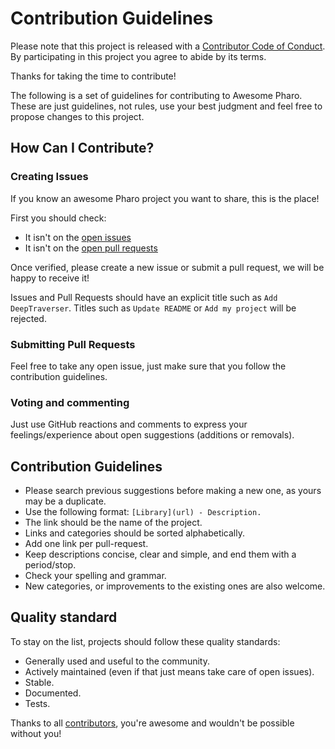 # Contribution Guidelines

Please note that this project is released with a [Contributor Code of Conduct](CODE_OF_CONDUCT.md). By participating in this project you agree to abide by its terms.

Thanks for taking the time to contribute!

The following is a set of guidelines for contributing to Awesome Pharo. These are just guidelines, not rules, use your best judgment and feel free to propose changes to this project.

## How Can I Contribute?

### Creating Issues

If you know an awesome Pharo project you want to share, this is the place!

First you should check:
- It isn't on the [open issues](https://github.com/pharo-open-documentation/awesome-pharo/issues) 
- It isn't on the [ open pull requests](https://github.com/pharo-open-documentation/awesome-pharo/pulls)

Once verified, please create a new issue or submit a pull request, we will be happy to receive it!

Issues and Pull Requests should have an explicit title such as `Add DeepTraverser`. Titles such as `Update README` or `Add my project` will be rejected.

### Submitting Pull Requests

Feel free to take any open issue, just make sure that you follow the contribution guidelines.

### Voting and commenting

Just use GitHub reactions and comments to express your feelings/experience about open suggestions (additions or removals).

## Contribution Guidelines

* Please search previous suggestions before making a new one, as yours may be a duplicate.
* Use the following format: `[Library](url) - Description.`
* The link should be the name of the project.
* Links and categories should be sorted alphabetically.
* Add one link per pull-request.
* Keep descriptions concise, clear and simple, and end them with a period/stop.
* Check your spelling and grammar.
* New categories, or improvements to the existing ones are also welcome.

## Quality standard

To stay on the list, projects should follow these quality standards:

* Generally used and useful to the community.
* Actively maintained (even if that just means take care of open issues).
* Stable.
* Documented.
* Tests.

Thanks to all [contributors](https://github.com/pharo-open-documentation/awesome-pharo/graphs/contributors), you're awesome and wouldn't be possible without you!

